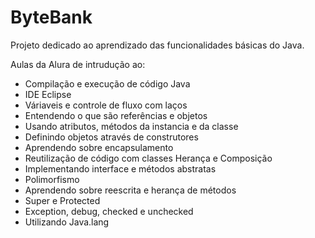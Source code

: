 # ByteBank

Projeto dedicado ao aprendizado das funcionalidades básicas do Java.

Aulas da Alura de intrudução ao:

- Compilação e execução de código Java
- IDE Eclipse
- Váriaveis e controle de fluxo com laços
- Entendendo o que são referências e objetos
- Usando atributos, métodos da instancia e da classe
- Definindo objetos através de construtores
- Aprendendo sobre encapsulamento
- Reutilização de código com classes Herança e Composição
- Implementando interface e métodos abstratas
- Polimorfismo
- Aprendendo sobre reescrita e herança de métodos
- Super e Protected
- Exception, debug, checked e unchecked
- Utilizando Java.lang
